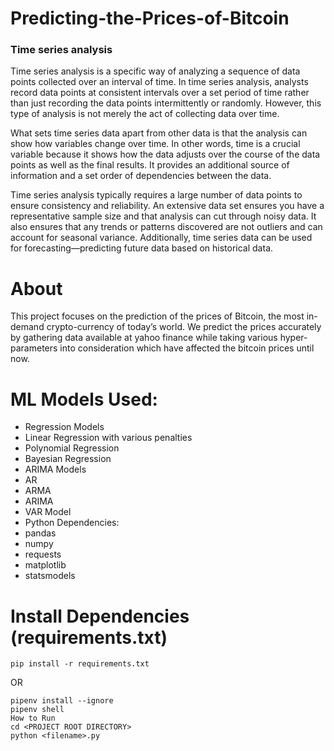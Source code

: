 # Predicting-the-Prices-of-Bitcoin
### Time series analysis
Time series analysis is a specific way of analyzing a sequence of data points collected over an interval of time. In time series analysis, analysts record data points at consistent intervals over a set period of time rather than just recording the data points intermittently or randomly. However, this type of analysis is not merely the act of collecting data over time. 

What sets time series data apart from other data is that the analysis can show how variables change over time. In other words, time is a crucial variable because it shows how the data adjusts over the course of the data points as well as the final results. It provides an additional source of information and a set order of dependencies between the data. 

Time series analysis typically requires a large number of data points to ensure consistency and reliability. An extensive data set ensures you have a representative sample size and that analysis can cut through noisy data. It also ensures that any trends or patterns discovered are not outliers and can account for seasonal variance. Additionally, time series data can be used for forecasting—predicting future data based on historical data.

# About
This project focuses on the prediction of the prices of Bitcoin, the most in-demand crypto-currency of today’s world. We predict the prices accurately by gathering data available at yahoo finance while taking various hyper-parameters into consideration which have affected the bitcoin prices until now.

# ML Models Used:
- Regression Models
- Linear Regression with various penalties
- Polynomial Regression
- Bayesian Regression
- ARIMA Models
- AR
- ARMA
- ARIMA
- VAR Model
- Python Dependencies:
- pandas
- numpy
- requests
- matplotlib
- statsmodels



# Install Dependencies (requirements.txt)
```
pip install -r requirements.txt
```
OR
```
pipenv install --ignore
pipenv shell
How to Run
cd <PROJECT ROOT DIRECTORY>
python <filename>.py
```

